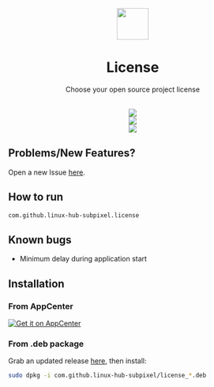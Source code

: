 <div align="center">
  <img src="https://i.imgur.com/eQ4FLtV.png" width="64">
  <h1 align="center">License</h1>
  <p align="center">Choose your open source project license</p>
</div>

<br/>

<div align="center">
   <a href="https://github.com/linux-hub-subpixel/license/blob/master/LICENSE">
    <img src="https://img.shields.io/badge/License-GPL--3.0-blue.svg">
   </a>
</div>

<div align="center">
    <img  src="https://github.com/linux-hub-subpixel/license/raw/master/data/screenshot-1.png"> <br>
    <img  src="https://github.com/linux-hub-subpixel/license/raw/master/data/screenshot-2.png">
</div>

## Problems/New Features?
Open a new Issue [here](https://github.com/linux-hub-subpixel/license/issues).

## How to run
```bash
com.github.linux-hub-subpixel.license
```

## Known bugs
- Minimum delay during application start

## Installation

### From AppCenter
[![Get it on AppCenter](https://appcenter.elementary.io/badge.svg)](https://appcenter.elementary.io/com.github.linux-hub-subpixel/license)


### From .deb package
Grab an updated release [here](https://github.com/linux-hub-subpixel/license/releases), then install:

```bash
sudo dpkg -i com.github.linux-hub-subpixel/license_*.deb
```



